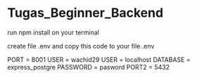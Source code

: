 # Tugas_Beginner_Backend

run npm install on your terminal

create file .env and copy this code to your file .env

PORT = 8001
USER = wachid29
USER = localhost
DATABASE = express_postgre
PASSWORD = pasword
PORT2 = 5432
